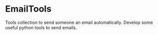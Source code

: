 # EmailTools
Tools collection to send someone an email automatically.
Develop some useful python tools to send emails.
